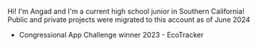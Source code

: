 Hi! I'm Angad and I'm a current high school junior in Southern California! Public and private projects were migrated to this account as of June 2024
- Congressional App Challenge winner 2023 - EcoTracker
<!---
angadsbatra1/angadsbatra1 is a ✨ special ✨ repository because its `README.md` (this file) appears on your GitHub profile.
You can click the Preview link to take a look at your changes.
--->
